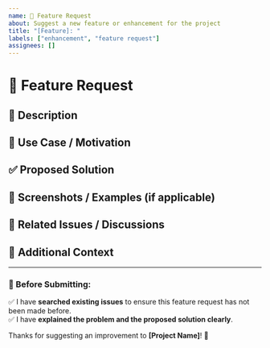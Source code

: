 ```yaml
---
name: 🚀 Feature Request
about: Suggest a new feature or enhancement for the project
title: "[Feature]: "
labels: ["enhancement", "feature request"]
assignees: []
---
```


# 🚀 Feature Request

## 📌 Description

<!-- A clear and concise description of the feature you are proposing. -->
<!-- What problem does it solve? How will it improve the project? -->

## 🎯 Use Case / Motivation

<!-- Explain why this feature should be added. -->
<!-- Describe a real-world use case where this feature is needed. -->

## ✅ Proposed Solution

<!-- Describe your proposed solution, if applicable. -->
<!-- If you have multiple ideas, list them as options. -->

## 📸 Screenshots / Examples (if applicable)

<!-- If applicable, add screenshots, wireframes, or mockups to illustrate your request. -->
<!-- Example: -->
<!-- ![mockup](https://via.placeholder.com/600x300) -->

## 🔗 Related Issues / Discussions

<!-- If this request is related to another issue, link it here. -->
<!-- If it has been discussed in GitHub Discussions, provide the link. -->

## 📢 Additional Context

<!-- Add any other relevant context or information here. -->

---

### 🚀 Before Submitting:

✅ I have **searched existing issues** to ensure this feature request has not been made before.  
✅ I have **explained the problem and the proposed solution clearly**.

Thanks for suggesting an improvement to **[Project Name]**! 🙌
